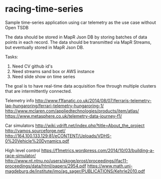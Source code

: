 # racing-time-series
Sample time-series application using car telemetry as the use case without Open TSDB

The data should be stored in MapR Json DB by storing batches of data points in each record. The data should be transmitted via MapR Streams, but eventually stored in MapR Json DB.

Tasks:

1. Need CV github id's
1. Need streams sand box or AWS instance
2. Need slide show on time series


The goal is to have real-time data acquisition flow through multiple clusters that are intermittently connected.

Telemetry info
http://www.f1fanatic.co.uk/2014/08/07/ferraris-telemetry-lap-hungaroring/ferrari-telemetry-hungaroring-1/
http://www.mclaren.com/appliedtechnologies/products/item/atlas/
https://www.metasphere.co.uk/telemetry-data-journey-f1/

Car simulators
http://wiki.vdrift.net/index.php?title=About_the_project
http://vamos.sourceforge.net/
http://164.100.133.129:81/eCONTENT/Uploads/VDHS-0%20Vehicle%20Dynamics.pdf

High level control
https://f1metrics.wordpress.com/2014/10/03/building-a-race-simulator/
http://www.nt.ntnu.no/users/skoge/prost/proceedings/ifac11-proceedings/data/html/papers/2954.pdf
https://www.math.uni-magdeburg.de/institute/imo/ag_sager/PUBLICATIONS/Kehrle2010.pdf
